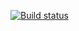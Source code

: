 [![Build status](https://ci.appveyor.com/api/projects/status/0t77q7qesig7o2fe/branch/master?svg=true)](https://ci.appveyor.com/project/ElizarAbramov/testmode/branch/master)
